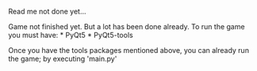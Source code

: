 Read me not done yet...

Game not finished yet. But a lot has been done already. 
To run the game you must have:
    * PyQt5
    * PyQt5-tools

Once you have the tools packages mentioned above, you can already run the game; by executing
'main.py'